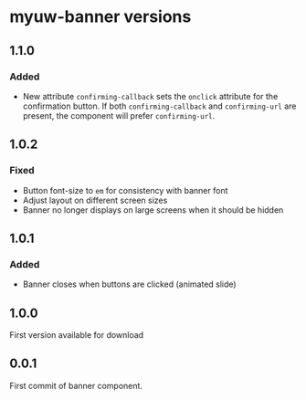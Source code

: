 # myuw-banner versions

## 1.1.0

### Added
- New attribute `confirming-callback` sets the `onclick` attribute for the confirmation button. If both `confirming-callback` and `confirming-url` are present, the component will prefer `confirming-url`.

## 1.0.2

### Fixed
- Button font-size to `em` for consistency with banner font
- Adjust layout on different screen sizes
- Banner no longer displays on large screens when it should be hidden

## 1.0.1

### Added
- Banner closes when buttons are clicked (animated slide) 

## 1.0.0

First version available for download

## 0.0.1

First commit of banner component.